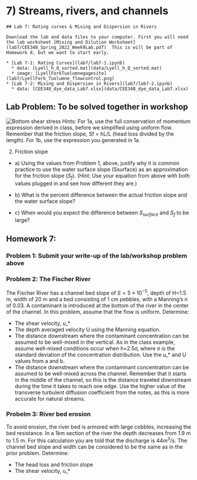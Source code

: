 # 7) Streams, rivers, and channels

```note
## Lab 7: Rating curves & Mixing and Dispersion in Rivers

Download the lab and data files to your computer. First you will need the lab worksheet [Mixing and Dilution Worksheet](lab7/CEE348_Spring_2022_Week9Lab.pdf)  This is will be part of Homework 8, but we want to start early.

* [Lab 7-1: Rating Curves](lab7/lab7-1.ipynb)
  * data: [Lyell_h_Q_sorted.mat](data/Lyell_h_Q_sorted.mat)
  * image: [LyellForkTuolumnegagesite](lab7/LyellFork_Tuolumne_flowcontrol.png)
* [Lab 7-2: Mixing and Dispersion in Rivers](lab7/lab7-2.ipynb)
  * data: [CEE348_dye_data_Lab7.xlsx](data/CEE348_dye_data_Lab7.xlsx)

```
## Lab Problem:  To be solved together in workshop
![Bottom shear stress](data/BottomShearStress.png)
Hints:  For 1a, use the full conservation of momentum expression derived in class, before we simplified using uniform flow.  Remember that the friction slope, Sf = hL/L  (head loss divided by the length).  For 1b, use the expression you generated in 1a.
          
2.  Friction slope
* a) Using the values from Problem 1, above, justify why it is common practice to use the water surface slope (Ssurface) as an approximation for the friction slope ($S_f$).  (Hint:  Use your equation from above with both values plugged in and see how different they are.)

* b) What is the percent difference between the actual friction slope and the water surface slope?

* c) When would you expect the difference between $S_{surface}$ and $S_f$ to be large?

## Homework 7:

### Problem 1:  Submit your write-up of the lab/workshop problem above
 
### Problem 2: The Fischer River

The Fischer River has a channel bed slope of $S=5×10^{-5}$, depth of H=1.5 m, width of 20 m and a bed consisting of 1 cm pebbles, with a Manning’s n of 0.03.  A contaminant is introduced at the bottom of the river in the center of the channel. In this problem, assume that the flow is uniform. Determine:
* The shear velocity, u_*
* The depth averaged velocity U using the Manning equation.
* The distance downstream where the contaminant concentration can be assumed to be well-mixed in the vertical. As in the class example, assume well-mixed conditions occur when h=2.5σ, where σ is the standard deviation of the concentration distribution.  Use the u_*  and U values from a and b.
* The distance downstream where the contaminant concentration can be assumed to be well-mixed across the channel.  Remember that it starts in the middle of the channel, so this is the distance traveled downstream during the time it takes to reach one edge.  Use the higher value of the transverse turbulent diffusion coefficient from the notes, as this is more accurate for natural streams.

### Probelm 3: River bed erosion
 
To avoid erosion, the river bed is armored with large cobbles, increasing the bed resistance. In a 1km section of the river the depth decreases from 1.9 m to 1.5 m. For this calculation you are told that the discharge is $44 m^3/s$.  The channel bed slope and width can be considered to be the same as in the prior problem.  Determine:

* The head loss and friction slope
* The shear velocity, u_*


